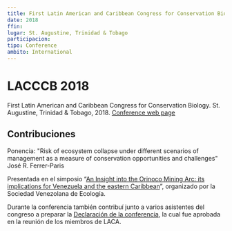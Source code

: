 ```yaml
---
title: First Latin American and Caribbean Congress for Conservation Biology
date: 2018
ffin:
lugar: St. Augustine, Trinidad & Tobago
participacion:
tipo: Conference
ambito: International
---
```


# LACCCB 2018

First Latin American and Caribbean Congress for Conservation Biology. St. Augustine, Trinidad & Tobago, 2018. [Conference web page](https://lacccb2018.org/)

## Contribuciones

Ponencia: "Risk of ecosystem collapse under different scenarios of management as a measure of conservation opportunities and challenges" José R. Ferrer-Paris

Presentada en el simposio “[An Insight into the Orinoco Mining Arc: its implications for Venezuela and the eastern Caribbean](https://lacccb2018.org/orinoco-mining-arc)”, organizado por la Sociedad Venezolana de Ecología.

Durante la conferencia también contribuí junto a varios asistentes del congreso a preparar la [Declaración de la conferencia](https://lacccb2018.org/orinoco-mining-arc-conference-statement), la cual fue aprobada en la reunión de los miembros de LACA.
